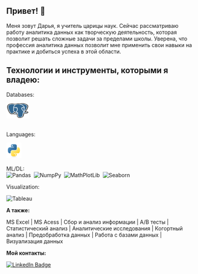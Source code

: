 ## Привет! 👋
Меня зовут Дарья, я учитель царицы наук. Сейчас рассматриваю работу аналитика данных как творческую деятельность, которая позволит решать сложные задачи за пределами школы. Уверена, что профессия аналитика данных позволит мне применить свои навыки на практике и добиться успеха в этой области.


## **Технологии и инструменты, которыми я владею:**

Databases:

<div>
  <img src="https://github.com/devicons/devicon/blob/master/icons/postgresql/postgresql-original.svg" title="PostgreSQL" alt="PostgreSQL" width="60" height="40"/>&nbsp;
</div>
<br>

Languages:

<div>
  <img src="https://github.com/devicons/devicon/blob/master/icons/python/python-original.svg" title="Python" alt="Python" width="40" height="40"/>&nbsp;
</div>

<br>
ML/DL:


<div>
  <img src="https://www.mahusai.global/static/55e6b05a41df4610e0722948d9ffa3f1/h-pandas.svg" title="Pandas" alt="Pandas" width="40" height="40"/>&nbsp;
  <img src="https://upload.wikimedia.org/wikipedia/commons/thumb/3/31/NumPy_logo_2020.svg/1200px-NumPy_logo_2020.svg.png" title="NumpPy" alt="NumpPy" width="60" height="40"/>&nbsp;
  <img src="https://i.ytimg.com/vi/GNSBRfqhgtc/maxresdefault.jpg" title="MathPlotLib" alt="MathPlotLib" width="100" height="40"/>&nbsp;
  <img src="https://avatars.mds.yandex.net/i?id=17a2ed7abf49809c1485e768963b21f929c5599f-10703429-images-thumbs&n=13" title="Seaborn" alt="Seaborn" width="80" height="40"/>&nbsp;
</div>

Visualization:

<div>
  <img src="https://res.cloudinary.com/hevo/images/f_webp,q_auto/v1686075100/hevo-learn-1/Tableau_Logo_2-1/Tableau_Logo_2-1.png?_i=AA" title="Tableau" alt="Tableau" width="40" height="40"/>&nbsp;

</div>


**А также:**
 
  MS Excel |  MS Acess |  Сбор и анализ информации | А/В тесты | Статистический анализ | Аналитические исследования | Когортный анализ | Предобработка данных | Работа с базами данных | Визуализация данных


**Мой контакты:** <div id="badges">
  <a href="https://t.me/daryaulyuno">
    <img src="https://img.icons8.com/?size=100&id=OL7raPBi1HvO&format=png&color=000000" alt="LinkedIn Badge" width="40" height="40"/>
</div>

